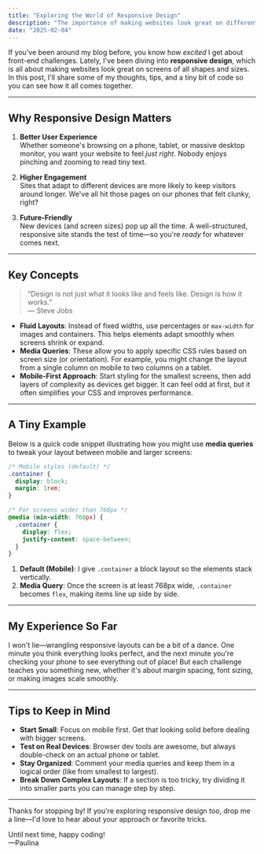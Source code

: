 ```yaml
---
title: "Exploring the World of Responsive Design"
description: "The importance of making websites look great on different devices."
date: "2025-02-04"
---
```


If you've been around my blog before, you know how *excited* I get about front-end challenges. Lately, I've been diving into **responsive design**, which is all about making websites look great on screens of all shapes and sizes. In this post, I'll share some of my thoughts, tips, and a tiny bit of code so you can see how it all comes together.

---

## Why Responsive Design Matters

1. **Better User Experience**  
   Whether someone's browsing on a phone, tablet, or massive desktop monitor, you want your website to feel *just right*. Nobody enjoys pinching and zooming to read tiny text.

2. **Higher Engagement**  
   Sites that adapt to different devices are more likely to keep visitors around longer. We've all hit those pages on our phones that felt clunky, right?

3. **Future-Friendly**  
   New devices (and screen sizes) pop up all the time. A well-structured, responsive site stands the test of time—so you're *ready* for whatever comes next.

---

## Key Concepts

> “Design is not just what it looks like and feels like. Design is how it works.”  
> — Steve Jobs

- **Fluid Layouts**: Instead of fixed widths, use percentages or `max-width` for images and containers. This helps elements adapt smoothly when screens shrink or expand.
- **Media Queries**: These allow you to apply specific CSS rules based on screen size (or orientation). For example, you might change the layout from a single column on mobile to two columns on a tablet.
- **Mobile-First Approach**: Start styling for the smallest screens, then add layers of complexity as devices get bigger. It can feel odd at first, but it often simplifies your CSS and improves performance.

---

## A Tiny Example

Below is a quick code snippet illustrating how you might use **media queries** to tweak your layout between mobile and larger screens:

```css
/* Mobile styles (default) */
.container {
  display: block;
  margin: 1rem;
}

/* For screens wider than 768px */
@media (min-width: 768px) {
  .container {
    display: flex;
    justify-content: space-between;
  }
}
```

1. **Default (Mobile)**: I give `.container` a block layout so the elements stack vertically.
2. **Media Query**: Once the screen is at least 768px wide, `.container` becomes `flex`, making items line up side by side.

---

## My Experience So Far
I won't lie—wrangling responsive layouts can be a bit of a dance. One minute you think everything looks perfect, and the next minute you're checking your phone to see everything out of place! But each challenge teaches you something new, whether it's about margin spacing, font sizing, or making images scale smoothly.

---

## Tips to Keep in Mind

- **Start Small**: Focus on mobile first. Get that looking solid before dealing with bigger screens.
- **Test on Real Devices**: Browser dev tools are awesome, but always double-check on an actual phone or tablet.
- **Stay Organized**: Comment your media queries and keep them in a logical order (like from smallest to largest).
- **Break Down Complex Layouts**: If a section is too tricky, try dividing it into smaller parts you can manage step by step.

---

Thanks for stopping by! If you're exploring responsive design too, drop me a line—I'd love to hear about your approach or favorite tricks. 

Until next time, happy coding!  
—Paulina